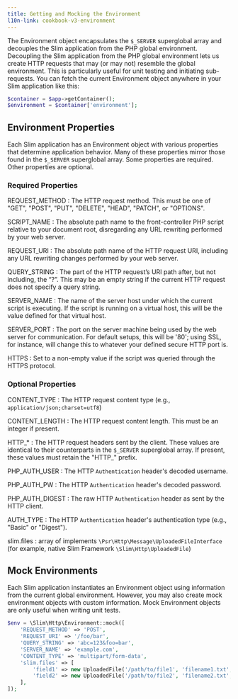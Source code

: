 ```yaml
---
title: Getting and Mocking the Environment
l10n-link: cookbook-v3-environment
---
```


The Environment object encapsulates the `$_SERVER` superglobal array and decouples the Slim application from the PHP global environment. Decoupling the Slim application from the PHP global environment lets us create HTTP requests that may (or may not) resemble the global environment. This is particularly useful for unit testing and initiating sub-requests. You can fetch the current Environment object anywhere in your Slim application like this:

```php
$container = $app->getContainer();
$environment = $container['environment'];
```

## Environment Properties

Each Slim application has an Environment object with various properties that determine application behavior. Many of these properties mirror those found in the `$_SERVER` superglobal array. Some properties are required. Other properties are optional.

### Required Properties

REQUEST_METHOD
:   The HTTP request method. This must be one of "GET", "POST", "PUT", "DELETE", "HEAD", "PATCH", or "OPTIONS".

SCRIPT_NAME
:   The absolute path name to the front-controller PHP script relative to your document root, disregarding any URL rewriting performed by your web server.

REQUEST_URI
:   The absolute path name of the HTTP request URI, including any URL rewriting changes performed by your web server.

QUERY_STRING
:   The part of the HTTP request’s URI path after, but not including, the “?”. This may be an empty string if the current HTTP request does not specify a query string.

SERVER_NAME
:   The name of the server host under which the current script is executing. If the script is running on a virtual host, this will be the value defined for that virtual host.

SERVER_PORT
:   The port on the server machine being used by the web server for communication. For default setups, this will be '80'; using SSL, for instance, will change this to whatever your defined secure HTTP port is.

HTTPS
:   Set to a non-empty value if the script was queried through the HTTPS protocol.

### Optional Properties

CONTENT_TYPE
:   The HTTP request content type (e.g., `application/json;charset=utf8`)

CONTENT_LENGTH
:   The HTTP request content length. This must be an integer if present.

HTTP_*
:   The HTTP request headers sent by the client. These values are identical to their counterparts in the `$_SERVER` superglobal array. If present, these values must retain the "HTTP_" prefix.

PHP_AUTH_USER
:   The HTTP `Authentication` header's decoded username.

PHP_AUTH_PW
:   The HTTP `Authentication` header's decoded password.

PHP_AUTH_DIGEST
:   The raw HTTP `Authentication` header as sent by the HTTP client.

AUTH_TYPE
:   The HTTP `Authentication` header's authentication type (e.g., "Basic" or "Digest").

slim.files
:   array of implements `\Psr\Http\Message\UploadedFileInterface` 
    (for example, native Slim Framework `\Slim\Http\UploadedFile`)

## Mock Environments

Each Slim application instantiates an Environment object using information from the current global environment. However, you may also create mock environment objects with custom information. Mock Environment objects are only useful when writing unit tests.

```php
$env = \Slim\Http\Environment::mock([
    'REQUEST_METHOD' => 'POST',
    'REQUEST_URI' => '/foo/bar',
    'QUERY_STRING' => 'abc=123&foo=bar',
    'SERVER_NAME' => 'example.com',
    'CONTENT_TYPE' => 'multipart/form-data',
    'slim.files' => [
        'field1' => new UploadedFile('/path/to/file1', 'filename1.txt', 'text/plain', filesize('/path/to/file1')),
        'field2' => new UploadedFile('/path/to/file2', 'filename2.txt', 'text/plain', filesize('/path/to/file2')),
    ],
]);
```
